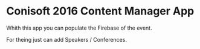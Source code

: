 Conisoft 2016 Content Manager App
=====================
Whith this app you can populate the Firebase of the event.

For theing just can add Speakers / Conferences.


